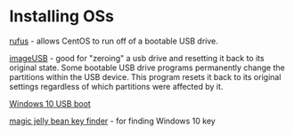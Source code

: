 # Installing OSs

[rufus](https://rufus.akeo.ie) - allows CentOS to run off of a bootable USB drive.

[imageUSB](http://www.osforensics.com/tools/write-usb-images.html) - good for "zeroing" a usb drive and resetting it back to its original state. Some bootable USB drive programs permanently change the partitions within the USB device. This program resets it back to its original settings regardless of which partitions were affected by it.

[Windows 10 USB boot](https://www.microsoft.com/en-us/software-download/windows10)

[magic jelly bean key finder](https://www.magicaljellybean.com/) - for finding Windows 10 key
